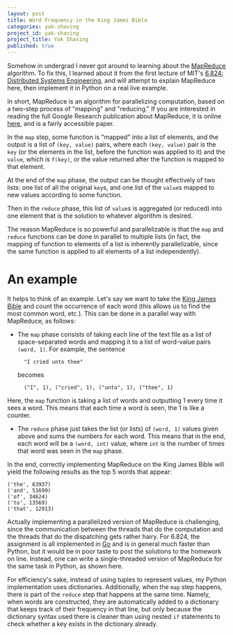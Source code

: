 ```yaml
---
layout: post
title: Word Frequency in the King James Bible
categories: yak-shaving
project_id: yak-shaving
project_title: Yak Shaving
published: true
---
```


Somehow in undergrad I never got around to learning about the [MapReduce](http://en.wikipedia.org/wiki/MapReduce) algorithm. To fix this, I learned about it from the first lecture of MIT's [6.824: Distributed Systems Engineering](http://nil.csail.mit.edu/6.824/2015/), and will attempt to explain MapReduce here, then implement it in Python on a real live example.

<!-- more --> 

In short, MapReduce is an algorithm for parallelizing computation, based on a two-step process of "mapping" and "reducing." If you are interested in reading the full Google Research publication about MapReduce, it is online [here](http://research.google.com/archive/mapreduce.html), and is a fairly accessible paper. 

In the `map` step, some function is "mapped" into a list of elements, and the output is a list of `(key, value)` pairs, where each `(key, value)` pair is the `key` (or the elements in the list, before the function was applied to it) and the `value`, which is `f(key)`, or the value returned after the function is mapped to that element.

At the end of the `map` phase, the output can be thought effectively of two lists: one list of all the original `key`s, and one list of the `value`s mapped to new values according to some function. 

Then in the `reduce` phase, this list of `value`s is aggregated (or reduced) into one element that is the solution to whatever algorithm is desired. 

The reason MapReduce is so powerful and parallelizable is that the `map` and `reduce` functions can be done in parallel to multiple lists (in fact, the mapping of function to elements of a list is inherently parallelizable, since the same function is applied to all elements of a list independently). 

# An example

It helps to think of an example. Let's say we want to take the [King James Bible](https://web.archive.org/web/20130530223318/http://patriot.net/~bmcgin/kjv12.txt) and count the occurrence of each word (this allows us to find the most common word, etc.). This can be done in a parallel way with MapReduce, as follows: 

* The `map` phase consists of taking each line of the text file as a list of space-separated words and mapping it to a list of word-value pairs `(word, 1)`. For example, the sentence 

		"I cried unto thee"

	becomes 
		
		("I", 1), ("cried", 1), ("unto", 1), ("thee", 1)

Here, the `map` function is taking a list of words and outputting 1 every time it sees a word. This means that each time a word is seen, the 1 is like a counter. 

* The `reduce` phase just takes the list (or lists) of `(word, 1)` values given above and sums the numbers for each word. This means that in the end, each word will be a `(word, int)` value, where `int` is the number of times that word was seen in the `map` phase. 

In the end, correctly implementing MapReduce on the King James Bible will yield the following results as the top 5 words that appear:

	('the', 63937)
	('and', 51699)
	('of', 34624)
	('to', 13569)
	('that', 12913)

Actually implementing a parallelized version of MapReduce is challenging, since the communication between the threads that do the computation and the threads that do the dispatching gets rather hairy. For 6.824, the assignment is all implemented in [Go](http://golang.org/) and is in general much faster than Python, but it would be in poor taste to post the solutions to the homework on line. Instead, one can write a single-threaded version of MapReduce for the same task in Python, as shown here. 

<script src="https://gist.github.com/mprat/99108d89c72ba3b85975.js"></script>

For efficiency's sake, instead of using tuples to represent values, my Python implementation uses dictionaries. Additionally, when the `map` step happens, there is part of the `reduce` step that happens at the same time. Namely, when words are constructed, they are automatically added to a dictionary that keeps track of their frequency in that line, but only because the dictionary syntax used there is cleaner than using nested `if` statements to check whether a key exists in the dictionary already.